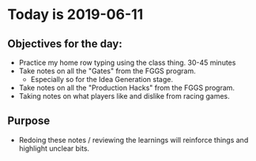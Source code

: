 # Today is 2019-06-11

## Objectives for the day:

- Practice my home row typing using the class thing. 30-45 minutes
- Take notes on all the "Gates" from the FGGS program.
  - Especially so for the Idea Generation stage.
- Take notes on all the "Production Hacks" from the FGGS program.
- Taking notes on what players like and dislike from racing games.

## Purpose

- Redoing these notes / reviewing the learnings will reinforce things and highlight unclear bits.
